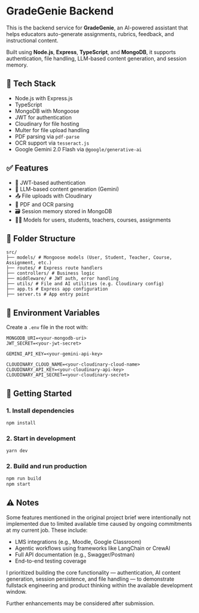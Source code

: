 # GradeGenie Backend

This is the backend service for **GradeGenie**, an AI-powered assistant that helps educators auto-generate assignments, rubrics, feedback, and instructional content.

Built using **Node.js**, **Express**, **TypeScript**, and **MongoDB**, it supports authentication, file handling, LLM-based content generation, and session memory.

## 🔧 Tech Stack

- Node.js with Express.js
- TypeScript
- MongoDB with Mongoose
- JWT for authentication
- Cloudinary for file hosting
- Multer for file upload handling
- PDF parsing via `pdf-parse`
- OCR support via `tesseract.js`
- Google Gemini 2.0 Flash via `@google/generative-ai`

## ✅ Features

- 🔐 JWT-based authentication
- 🧠 LLM-based content generation (Gemini)
- 📤 File uploads with Cloudinary
- 🧾 PDF and OCR parsing
- 🗃️ Session memory stored in MongoDB
- 👨‍🏫 Models for users, students, teachers, courses, assignments

## 📁 Folder Structure

```
src/
├── models/ # Mongoose models (User, Student, Teacher, Course, Assignment, etc.)
├── routes/ # Express route handlers
├── controllers/ # Business logic
├── middleware/ # JWT auth, error handling
├── utils/ # File and AI utilities (e.g. Cloudinary config)
├── app.ts # Express app configuration
├── server.ts # App entry point
```

## 🔑 Environment Variables

Create a `.env` file in the root with:

```env
MONGODB_URI=<your-mongodb-uri>
JWT_SECRET=<your-jwt-secret>

GEMINI_API_KEY=<your-gemini-api-key>

CLOUDINARY_CLOUD_NAME=<your-cloudinary-cloud-name>
CLOUDINARY_API_KEY=<your-cloudinary-api-key>
CLOUDINARY_API_SECRET=<your-cloudinary-secret>
```

## 🚀 Getting Started

### 1. Install dependencies

```bash
npm install
```

### 2. Start in development

```bash
yarn dev
```

### 2. Build and run production

```bash
npm run build
npm start
```

## ⚠️ Notes

Some features mentioned in the original project brief were intentionally not implemented due to limited available time caused by ongoing commitments at my current job. These include:

- LMS integrations (e.g., Moodle, Google Classroom)
- Agentic workflows using frameworks like LangChain or CrewAI
- Full API documentation (e.g., Swagger/Postman)
- End-to-end testing coverage

I prioritized building the core functionality — authentication, AI content generation, session persistence, and file handling — to demonstrate fullstack engineering and product thinking within the available development window.

Further enhancements may be considered after submission.

